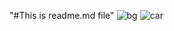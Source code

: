 "#This is readme.md file" 
![bg](https://github.com/anishdadegaonkar/MERN_STACK/assets/94229008/8c17f4d6-5533-4dba-98dc-e6bedd69c7db)
![car](https://github.com/anishdadegaonkar/MERN_STACK/assets/94229008/e06241ca-f118-4790-a69c-827f100d5fad)
